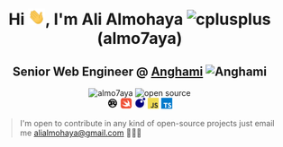 <h1 align="center">Hi <img src="./Hey.gif" width="30px">, I'm Ali Almohaya <img src="https://1.bp.blogspot.com/-lEjH9X_Xjtw/W2htPIr-uMI/AAAAAAAAqyI/gl2OoecZsCsVXw8XTlYlP6vgxSr_RJrDgCLcBGAs/s1600/Flag_of_Yemen.gif" alt="cplusplus" width="33" height="23"/> (almo7aya)</h1> 

<h2 align="center">Senior Web Engineer @ <a href="https://anghami.com" target="_blank">Anghami</a> <img src="https://anghamiwebcdn.akamaized.net/web/assets/img/logos/favicons/mstile-70x70.png" alt="Anghami" width="16" height="16"/></h2>
 
<p align="center"> <img src="https://komarev.com/ghpvc/?username=almo7aya" alt="almo7aya" />  <img src="https://badgen.net/badge/Open%20Source%20%3F/Yes%21/blue?icon=github" alt="open source"/>  <br />  <img src="https://raw.githubusercontent.com/devicons/devicon/master/icons/rust/rust-plain.svg" alt="javascript" width="20" height="20"/>  <img src="https://raw.githubusercontent.com/devicons/devicon/master/icons/swift/swift-original.svg" alt="javascript" width="20" height="20"/>  <img src="https://raw.githubusercontent.com/devicons/devicon/master/icons/lua/lua-original.svg" alt="javascript" width="20" height="20"/>  <img src="https://raw.githubusercontent.com/devicons/devicon/master/icons/javascript/javascript-original.svg" alt="javascript" width="20" height="20"/>  <img src="https://raw.githubusercontent.com/devicons/devicon/master/icons/typescript/typescript-original.svg" alt="typescript" width="20" height="20"/> </p>

> I'm open to contribute in any kind of open-source projects just email me [alialmohaya@gmail.com](mailto:alialmohaya@gmail.com) 🙋🏻‍♂️
